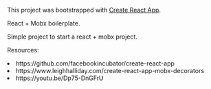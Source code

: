 This project was bootstrapped with [Create React App](https://github.com/facebookincubator/create-react-app).

React + Mobx boilerplate.

Simple project to start a react + mobx project.

Resources:

 <li> https://github.com/facebookincubator/create-react-app 
 <li> https://www.leighhalliday.com/create-react-app-mobx-decorators
 <li> https://youtu.be/Dp75-DnGFrU

